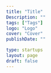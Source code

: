```yaml
---
title: "Title"
Description: ""
tags: ["Tags"]
logo: "Logo"
cover: "Cover"
publishDate: ""

type: startups
layout: page
draft: false
---
```



